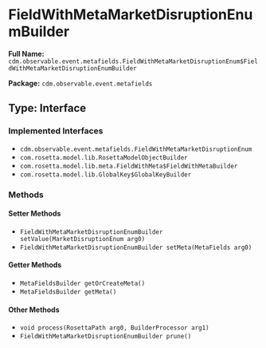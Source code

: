 # FieldWithMetaMarketDisruptionEnumBuilder

**Full Name:** `cdm.observable.event.metafields.FieldWithMetaMarketDisruptionEnum$FieldWithMetaMarketDisruptionEnumBuilder`

**Package:** `cdm.observable.event.metafields`

## Type: Interface

### Implemented Interfaces

- `cdm.observable.event.metafields.FieldWithMetaMarketDisruptionEnum`
- `com.rosetta.model.lib.RosettaModelObjectBuilder`
- `com.rosetta.model.lib.meta.FieldWithMeta$FieldWithMetaBuilder`
- `com.rosetta.model.lib.GlobalKey$GlobalKeyBuilder`

### Methods

#### Setter Methods

- `FieldWithMetaMarketDisruptionEnumBuilder setValue(MarketDisruptionEnum arg0)`
- `FieldWithMetaMarketDisruptionEnumBuilder setMeta(MetaFields arg0)`

#### Getter Methods

- `MetaFieldsBuilder getOrCreateMeta()`
- `MetaFieldsBuilder getMeta()`

#### Other Methods

- `void process(RosettaPath arg0, BuilderProcessor arg1)`
- `FieldWithMetaMarketDisruptionEnumBuilder prune()`

